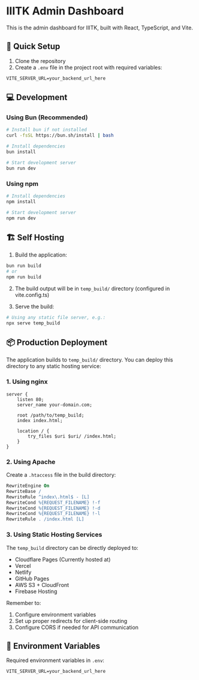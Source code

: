 # IIITK Admin Dashboard

This is the admin dashboard for IIITK, built with React, TypeScript, and Vite.

## 🚀 Quick Setup

1. Clone the repository
2. Create a `.env` file in the project root with required variables:
```env
VITE_SERVER_URL=your_backend_url_here
```

## 💻 Development

### Using Bun (Recommended)

```bash
# Install bun if not installed
curl -fsSL https://bun.sh/install | bash

# Install dependencies
bun install

# Start development server
bun run dev
```

### Using npm

```bash
# Install dependencies
npm install

# Start development server
npm run dev
```

## 🏗️ Self Hosting

1. Build the application:
```bash
bun run build
# or
npm run build
```

2. The build output will be in `temp_build/` directory (configured in vite.config.ts)

3. Serve the build:
```bash
# Using any static file server, e.g.:
npx serve temp_build
```

## 📦 Production Deployment

The application builds to `temp_build/` directory. You can deploy this directory to any static hosting service:

### 1. Using nginx

```nginx
server {
    listen 80;
    server_name your-domain.com;

    root /path/to/temp_build;
    index index.html;

    location / {
        try_files $uri $uri/ /index.html;
    }
}
```

### 2. Using Apache

Create a `.htaccess` file in the build directory:
```apache
RewriteEngine On
RewriteBase /
RewriteRule ^index\.html$ - [L]
RewriteCond %{REQUEST_FILENAME} !-f
RewriteCond %{REQUEST_FILENAME} !-d
RewriteCond %{REQUEST_FILENAME} !-l
RewriteRule . /index.html [L]
```

### 3. Using Static Hosting Services

The `temp_build` directory can be directly deployed to:
- Cloudflare Pages (Currently hosted at)
- Vercel
- Netlify
- GitHub Pages
- AWS S3 + CloudFront
- Firebase Hosting

Remember to:
1. Configure environment variables
2. Set up proper redirects for client-side routing
3. Configure CORS if needed for API communication

## 🔧 Environment Variables

Required environment variables in `.env`:
```env
VITE_SERVER_URL=your_backend_url_here
```